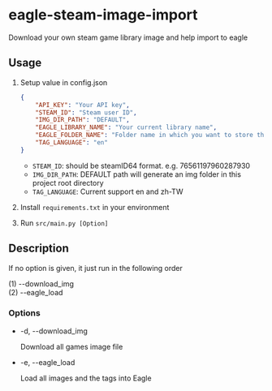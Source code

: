 # eagle-steam-image-import

Download your own steam game library image and help import to eagle

## Usage

1. Setup value in config.json

    ```json
    {
        "API_KEY": "Your API key",
        "STEAM_ID": "Steam user ID",
        "IMG_DIR_PATH": "DEFAULT",
        "EAGLE_LIBRARY_NAME": "Your current library name",
        "EAGLE_FOLDER_NAME": "Folder name in which you want to store the images",
        "TAG_LANGUAGE": "en"
    }
    ```

    - `STEAM_ID`: should be steamID64 format. e.g. 76561197960287930
    - `IMG_DIR_PATH`: DEFAULT path will generate an img folder in this project root directory
    - `TAG_LANGUAGE`: Current support en and zh-TW

2. Install `requirements.txt` in your environment

3. Run `src/main.py [Option]`

## Description

If no option is given, it just run in the following order

(1) --download_img\
(2) --eagle_load

### Options

- -d, --download_img

    Download all games image file

- -e, --eagle_load

    Load all images and the tags into Eagle
